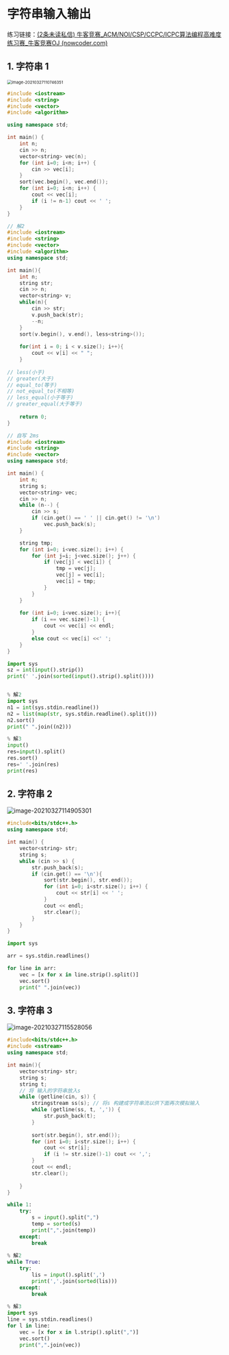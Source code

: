 # 字符串输入输出

练习链接：[(2条未读私信) 牛客竞赛_ACM/NOI/CSP/CCPC/ICPC算法编程高难度练习赛_牛客竞赛OJ (nowcoder.com)](https://ac.nowcoder.com/acm/contest/5657)

## 1. 字符串 1

<img src="http://huilan-typora-picture.oss-cn-beijing.aliyuncs.com/img/image-20210327110746351.png" alt="image-20210327110746351" style="zoom:67%;" />

```cpp
#include <iostream>
#include <string>
#include <vector>
#include <algorithm>

using namespace std;

int main() {
    int n;
    cin >> n;
    vector<string> vec(n);
    for (int i=0; i<n; i++) {
        cin >> vec[i];
    }
    sort(vec.begin(), vec.end());
    for (int i=0; i<n; i++) {
        cout << vec[i];
        if (i != n-1) cout << ' ';
    }
}

// 解2
#include <iostream>
#include <string>
#include <vector>
#include <algorithm>
using namespace std;

int main(){
    int n;
    string str;
    cin >> n;
    vector<string> v;
    while(n){
        cin >> str;
        v.push_back(str);
        --n;
    }
    sort(v.begin(), v.end(), less<string>());
    
    for(int i = 0; i < v.size(); i++){
        cout << v[i] << " ";
    }
    
// less(小于)
// greater(大于)
// equal_to(等于)
// not_equal_to(不相等)
// less_equal(小于等于)
// greater_equal(大于等于)
    
    return 0;
}
```

```cpp
// 自写 2ms
#include <iostream> 
#include <string>
#include <vector>
using namespace std;

int main() {
    int n;
    string s;
    vector<string> vec;
    cin >> n;
    while (n--) {
        cin >> s;
        if (cin.get() == ' ' || cin.get() != '\n') 
            vec.push_back(s);
    }

    string tmp;
    for (int i=0; i<vec.size(); i++) {
        for (int j=i; j<vec.size(); j++) {
            if (vec[j] < vec[i]) {
                tmp = vec[j];
                vec[j] = vec[i];
                vec[i] = tmp;
            }
        }
    }
    
    for (int i=0; i<vec.size(); i++){
        if (i == vec.size()-1) {
            cout << vec[i] << endl;
        }
        else cout << vec[i] <<' ';
    }
}
```

```python
import sys
sz = int(input().strip())
print(' '.join(sorted(input().strip().split())))


% 解2
import sys
n1 = int(sys.stdin.readline())
n2 = list(map(str, sys.stdin.readline().split()))
n2.sort()
print(" ".join((n2)))

% 解3
input()
res=input().split()
res.sort()
res=' '.join(res)
print(res)

```

## 2. 字符串 2

![image-20210327114905301](http://huilan-typora-picture.oss-cn-beijing.aliyuncs.com/img/image-20210327114905301.png)

```cpp
#include<bits/stdc++.h>
using namespace std;

int main() {
    vector<string> str;
    string s;
    while (cin >> s) {
        str.push_back(s);
        if (cin.get() == '\n'){
            sort(str.begin(), str.end());
            for (int i=0; i<str.size(); i++) {
                cout << str[i] << ' ';
            }
            cout << endl;
            str.clear();
        }
    }
}
```

```python
import sys

arr = sys.stdin.readlines()

for line in arr:
    vec = [x for x in line.strip().split()]
    vec.sort()
    print(" ".join(vec))
```

## 3. 字符串 3

![image-20210327115528056](http://huilan-typora-picture.oss-cn-beijing.aliyuncs.com/img/image-20210327115528056.png)

```cpp
#include<bits/stdc++.h>
#include <sstream>
using namespace std;

int main(){
    vector<string> str;
    string s;
    string t;
    // 将 输入的字符串放入s
    while (getline(cin, s)) {
        stringstream ss(s); // 将s 构建成字符串流以供下面再次模拟输入
        while (getline(ss, t, ',')) {
            str.push_back(t);
        }
        
        sort(str.begin(), str.end());
        for (int i=0; i<str.size(); i++) {
            cout << str[i];
            if (i != str.size()-1) cout << ',';
        }
        cout << endl;
        str.clear();
        
    }
}
```

```python
while 1:
    try:
        s = input().split(",")
        temp = sorted(s)
        print(",".join(temp))
    except:
        break
        
% 解2
while True:
    try:
        lis = input().split(',')
        print(','.join(sorted(lis)))
    except:
        break
        
% 解3
import sys
line = sys.stdin.readlines()
for l in line:
    vec = [x for x in l.strip().split(",")]
    vec.sort()
    print(",".join(vec))
```

